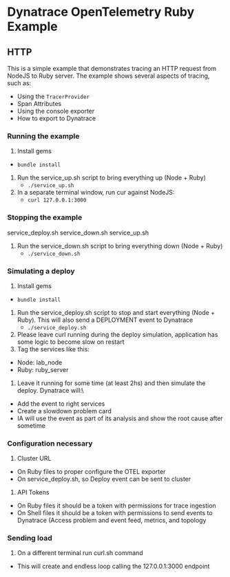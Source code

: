 # Dynatrace OpenTelemetry Ruby Example

## HTTP

This is a simple example that demonstrates tracing an HTTP request from NodeJS to Ruby server. The example shows several aspects of tracing, such as:


* Using the `TracerProvider`
* Span Attributes
* Using the console exporter
* How to export to Dynatrace

### Running the example

1. Install gems
  * `bundle install`
1. Run the service_up.sh script to bring everything up (Node + Ruby)
	* `./service_up.sh`
1. In a separate terminal window, run cur against NodeJS:
	* `curl 127.0.0.1:3000`

### Stopping the example
 service_deploy.sh  service_down.sh  service_up.sh
1. Run the service_down.sh script to bring everything down (Node + Ruby)
	* `./service_down.sh`

### Simulating a deploy

1. Install gems
  * `bundle install`
1. Run the service_deploy.sh script to stop and start everything (Node + Ruby). This will also send a DEPLOYMENT event to Dynatrace
	* `./service_deploy.sh`
1. Please leave curl running during the deploy simulation, application has some logic to become slow on restart
1. Tag the services like this:
  * Node: lab_node
  * Ruby:  ruby_server 
1. Leave it running for some time (at least 2hs) and then simulate the deploy. Dynatrace will:\
  * Add the event to right services
  * Create a slowdown problem card
  * IA will use the event as part of its analysis and show the root cause after sometime

### Configuration necessary

1. Cluster URL
  * On Ruby files to proper configure the OTEL exporter
  * On service_deploy.sh, so Deploy event can be sent to cluster
1. API Tokens 
  * On Ruby files it should be a token with permissions for trace ingestion
  * On Shell files it should be a token with permissions to send events to Dynatrace (Access problem and event feed, metrics, and topology

### Sending load

1. On a different terminal run curl.sh command
  * This will create and endless loop calling the 127.0.0.1:3000 endpoint
